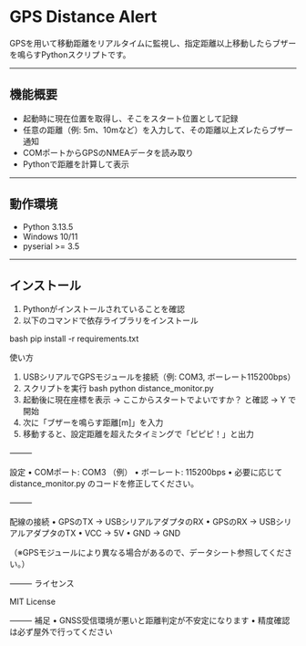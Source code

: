 # GPS Distance Alert
GPSを用いて移動距離をリアルタイムに監視し、指定距離以上移動したらブザーを鳴らすPythonスクリプトです。

---
##  機能概要
- 起動時に現在位置を取得し、そこをスタート位置として記録
- 任意の距離（例: 5m、10mなど）を入力して、その距離以上ズレたらブザー通知
- COMポートからGPSのNMEAデータを読み取り
- Pythonで距離を計算して表示

---

##  動作環境
- Python 3.13.5
- Windows 10/11
- pyserial >= 3.5

---

##  インストール
1. Pythonがインストールされていることを確認  
2. 以下のコマンドで依存ライブラリをインストール  

bash
pip install -r requirements.txt

 使い方
 1. USBシリアルでGPSモジュールを接続（例: COM3, ボーレート115200bps）
 2. スクリプトを実行
bash
python distance_monitor.py
3. 起動後に現在座標を表示
→ ここからスタートでよいですか？ と確認
→ Y で開始
 4. 次に「ブザーを鳴らす距離[m]」を入力
 5. 移動すると、設定距離を超えたタイミングで「ピピピ！」と出力

⸻

 設定
 • COMポート: COM3 （例）
 • ボーレート: 115200bps
 • 必要に応じて distance_monitor.py のコードを修正してください。

⸻

 配線の接続
 • GPSのTX → USBシリアルアダプタのRX
 • GPSのRX → USBシリアルアダプタのTX
 • VCC → 5V
 • GND → GND

（※GPSモジュールにより異なる場合があるので、データシート参照してください。）

⸻
 ライセンス

MIT License

⸻
 補足
 • GNSS受信環境が悪いと距離判定が不安定になります
 • 精度確認は必ず屋外で行ってください
